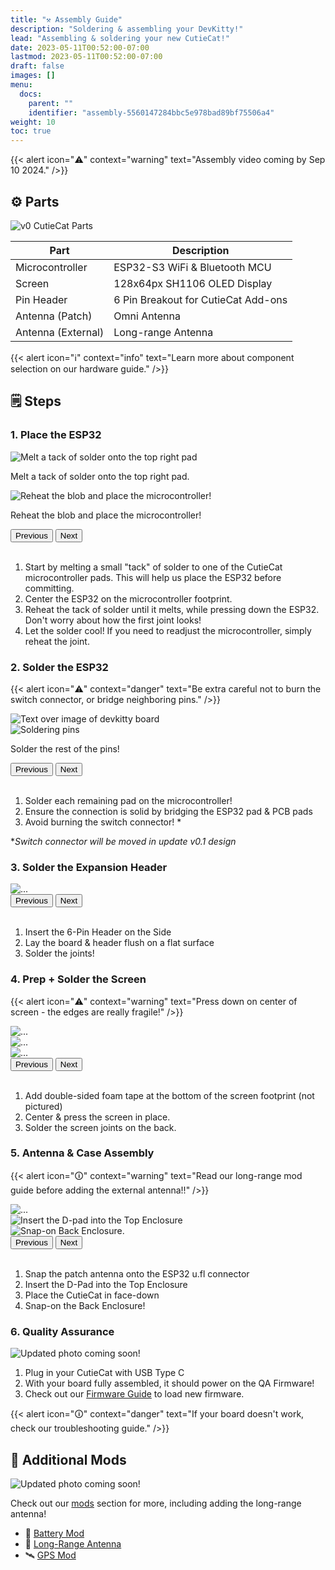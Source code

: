 ```yaml
---
title: "⚒️ Assembly Guide"
description: "Soldering & assembling your DevKitty!"
lead: "Assembling & soldering your new CutieCat!"
date: 2023-05-11T00:52:00-07:00
lastmod: 2023-05-11T00:52:00-07:00
draft: false
images: []
menu:
  docs:
    parent: ""
    identifier: "assembly-5560147284bbc5e978bad89bf75506a4"
weight: 10
toc: true
---
```

{{< alert icon="⚠️" context="warning" text="Assembly video coming by Sep 10 2024." />}}

<!-- #update# -->
<!-- markdownlint-disable MD033 -->
## ⚙ Parts

![v0 CutieCat Parts](/images/CutieCat/v0_CutieCat-Parts.png)
<!-- Note: all images that I couldn't figure out what was happening  have alt "..." so that they can be found quicker. -->
<!-- ![](/images/CutieCat/v0_CutieCat-Package.png) -->

| Part | Description |
|---|---|
|Microcontroller|ESP32-S3 WiFi & Bluetooth MCU|
|Screen|128x64px SH1106 OLED Display|
|Pin Header|6 Pin Breakout for CutieCat Add-ons|
|Antenna (Patch)|Omni Antenna|
|Antenna (External)|Long-range Antenna|

{{< alert icon="ℹ️" context="info" text="Learn more about component selection on our hardware guide." />}}

<!-- ## ℹ️ Soldering Quick Tips
For more tips, check out our soldering guide. -->

## 🗒 Steps

### 1. Place the ESP32

<div id="Step-1" class="carousel slide" data-bs-ride="carousel">
  <div class="carousel-inner">
    <div class="carousel-item active">
      <img src="/images/CutieCat/Soldering-Guide/Step-1.1.png" class="d-block w-100" alt="Melt a tack of solder onto the top right pad">
      <div class="carousel-caption d-none d-md-block">
          <p>Melt a tack of solder onto the top right pad.</p>
      </div>
    </div>
    <div class="carousel-item active">
      <img src="/images/CutieCat/Soldering-Guide/Step-1.2.png" class="d-block w-100" alt="Reheat the blob and place the microcontroller!">
      <div class="carousel-caption d-none d-md-block">
          <p>Reheat the blob and place the microcontroller!</p>
      </div>
    </div>
  </div>
  <button class="carousel-control-prev" type="button" data-bs-target="#Step-1" data-bs-slide="prev">
    <span class="carousel-control-prev-icon" aria-hidden="true"></span>
    <span class="visually-hidden">Previous</span>
  </button>
  <button class="carousel-control-next" type="button" data-bs-target="#Step-1" data-bs-slide="next">
    <span class="carousel-control-next-icon" aria-hidden="true"></span>
    <span class="visually-hidden">Next</span>
  </button>
</div>
</br>

1. Start by melting a small "tack" of solder to one of the CutieCat microcontroller pads.  This will help us place the ESP32 before committing.
2. Center the ESP32 on the microcontroller footprint.
3. Reheat the tack of solder until it melts, while pressing down the ESP32.  Don't worry about how the first joint looks!
4. Let the solder cool!  If you need to readjust the microcontroller, simply reheat the joint.

### 2. Solder the ESP32

{{< alert icon="⚠️" context="danger" text="Be extra careful not to burn the switch connector, or bridge neighboring pins." />}}
<div id="Step-2" class="carousel slide" data-bs-ride="carousel">
  <div class="carousel-inner">
    <div class="carousel-item active">
      <img src="/images/CutieCat/Soldering-Guide/Step-2.1.png" class="d-block w-100" alt="Text over image of devkitty board "Soldering iron vertical to board. Stay clear of Switch Connector">
      <!-- <div class="carousel-caption d-none d-md-block">
          <p>a</p>
      </div> -->
    </div>
    <div class="carousel-item active">
      <img src="/images/CutieCat/Soldering-Guide/Step-2.2.png" class="d-block w-100" alt="Soldering pins">
      <div class="carousel-caption d-none d-md-block">
          <p>Solder the rest of the pins!</p>
      </div>
    </div>
  </div>
  <button class="carousel-control-prev" type="button" data-bs-target="#Step-2" data-bs-slide="prev">
    <span class="carousel-control-prev-icon" aria-hidden="true"></span>
    <span class="visually-hidden">Previous</span>
  </button>
  <button class="carousel-control-next" type="button" data-bs-target="#Step-2" data-bs-slide="next">
    <span class="carousel-control-next-icon" aria-hidden="true"></span>
    <span class="visually-hidden">Next</span>
  </button>
</div>
</br>

1. Solder each remaining pad on the microcontroller!
2. Ensure the connection is solid by bridging the ESP32 pad & PCB pads
3. Avoid burning the switch connector! *

**Switch connector will be moved in update v0.1 design*

### 3. Solder the Expansion Header

<!-- I don't know what is happening in these pictures so I can't help -->
<div id="Step-3" class="carousel slide" data-bs-ride="carousel">
  <div class="carousel-inner">
    <div class="carousel-item active">
      <img src="/images/CutieCat/Soldering-Guide/Step-3.1.png" class="d-block w-100" alt="">
    </div>
    <div class="carousel-item active">
      <img src="/images/CutieCat/Soldering-Guide/Step-3.2.png" class="d-block w-100" alt="...">
    </div>
  </div>
  <button class="carousel-control-prev" type="button" data-bs-target="#Step-3" data-bs-slide="prev">
    <span class="carousel-control-prev-icon" aria-hidden="true"></span>
    <span class="visually-hidden">Previous</span>
  </button>
  <button class="carousel-control-next" type="button" data-bs-target="#Step-3" data-bs-slide="next">
    <span class="carousel-control-next-icon" aria-hidden="true"></span>
    <span class="visually-hidden">Next</span>
  </button>
</div>
</br>

1. Insert the 6-Pin Header on the Side
2. Lay the board & header flush on a flat surface
3. Solder the joints!

### 4. Prep + Solder the Screen

<!-- I don't know what is happening in these pictures so I can't help -->
{{< alert icon="⚠️" context="warning" text="Press down on center of screen - the edges are really fragile!" />}}
<div id="Step-4" class="carousel slide" data-bs-ride="carousel">
  <div class="carousel-inner">
    <div class="carousel-item active">
      <img src="/images/CutieCat/Soldering-Guide/Step-4.1.png" class="d-block w-100" alt="...">
    </div>
    <div class="carousel-item active">
      <img src="/images/CutieCat/Soldering-Guide/Step-4.2.png" class="d-block w-100" alt="...">
    </div>
    <div class="carousel-item active">
      <img src="/images/CutieCat/Soldering-Guide/Step-4.3.png" class="d-block w-100" alt="...">
    </div>
  </div>
  <button class="carousel-control-prev" type="button" data-bs-target="#Step-4" data-bs-slide="prev">
    <span class="carousel-control-prev-icon" aria-hidden="true"></span>
    <span class="visually-hidden">Previous</span>
  </button>
  <button class="carousel-control-next" type="button" data-bs-target="#Step-4" data-bs-slide="next">
    <span class="carousel-control-next-icon" aria-hidden="true"></span>
    <span class="visually-hidden">Next</span>
  </button>
</div>
</br>

1. Add double-sided foam tape at the bottom of the screen footprint (not pictured)
2. Center & press the screen in place.
3. Solder the screen joints on the back.
<!-- note: correct screen askew -->

### 5. Antenna & Case Assembly

<!-- I don't know what is happening in these pictures so I can't help -->
{{< alert icon="🛈" context="warning" text="Read our long-range mod guide before adding the external antenna!!" />}}
<div id="Step-5" class="carousel slide" data-bs-ride="carousel">
  <div class="carousel-inner">
    <div class="carousel-item active">
      <img src="/images/CutieCat/Soldering-Guide/Step-5.1.png" class="d-block w-100" alt="...">
    </div>
    <div class="carousel-item active">
      <img src="/images/CutieCat/Soldering-Guide/Step-5.2.png" class="d-block w-100" alt="Insert the D-pad into the Top Enclosure">
    </div>
    <div class="carousel-item active">
      <img src="/images/CutieCat/Soldering-Guide/Step-5.3.png" class="d-block w-100" alt="Snap-on Back Enclosure.">
    </div>
  </div>
  <button class="carousel-control-prev" type="button" data-bs-target="#Step-5" data-bs-slide="prev">
    <span class="carousel-control-prev-icon" aria-hidden="true"></span>
    <span class="visually-hidden">Previous</span>
  </button>
  <button class="carousel-control-next" type="button" data-bs-target="#Step-5" data-bs-slide="next">
    <span class="carousel-control-next-icon" aria-hidden="true"></span>
    <span class="visually-hidden">Next</span>
  </button>
</div>
</br>

1. Snap the patch antenna onto the ESP32 u.fl connector
2. Insert the D-Pad into the Top Enclosure
3. Place the CutieCat in face-down
4. Snap-on the Back Enclosure!

### 6. Quality Assurance

![Updated photo coming soon!](/images/update.JPG)

1. Plug in your CutieCat with USB Type C
2. With your board fully assembled, it should power on the QA Firmware!
3. Check out our [Firmware Guide]() to load new firmware.

{{< alert icon="🛈" context="danger" text="If your board doesn't work, check our troubleshooting guide." />}}

## 🔧 Additional Mods

![Updated photo coming soon!](/images/update.JPG)

Check out our [mods]() section for more, including adding the long-range antenna!

<!-- #update# -->
- 🔋 [Battery Mod]()
- 📡 [Long-Range Antenna]()
- 🛰 [GPS Mod]()